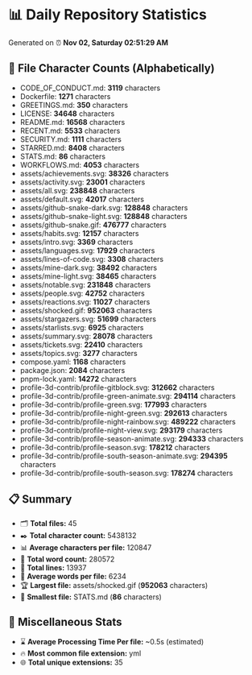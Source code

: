 # 📊 Daily Repository Statistics
Generated on ⏰ **Nov 02, Saturday 02:51:29 AM**

## 📂 File Character Counts (Alphabetically)
- CODE_OF_CONDUCT.md: **3119** characters
- Dockerfile: **1271** characters
- GREETINGS.md: **350** characters
- LICENSE: **34648** characters
- README.md: **16568** characters
- RECENT.md: **5533** characters
- SECURITY.md: **1111** characters
- STARRED.md: **8408** characters
- STATS.md: **86** characters
- WORKFLOWS.md: **4053** characters
- assets/achievements.svg: **38326** characters
- assets/activity.svg: **23001** characters
- assets/all.svg: **238848** characters
- assets/default.svg: **42017** characters
- assets/github-snake-dark.svg: **128848** characters
- assets/github-snake-light.svg: **128848** characters
- assets/github-snake.gif: **476777** characters
- assets/habits.svg: **12157** characters
- assets/intro.svg: **3369** characters
- assets/languages.svg: **17929** characters
- assets/lines-of-code.svg: **3308** characters
- assets/mine-dark.svg: **38492** characters
- assets/mine-light.svg: **38465** characters
- assets/notable.svg: **231848** characters
- assets/people.svg: **42752** characters
- assets/reactions.svg: **11027** characters
- assets/shocked.gif: **952063** characters
- assets/stargazers.svg: **51699** characters
- assets/starlists.svg: **6925** characters
- assets/summary.svg: **28078** characters
- assets/tickets.svg: **22410** characters
- assets/topics.svg: **3277** characters
- compose.yaml: **1168** characters
- package.json: **2084** characters
- pnpm-lock.yaml: **14272** characters
- profile-3d-contrib/profile-gitblock.svg: **312662** characters
- profile-3d-contrib/profile-green-animate.svg: **294114** characters
- profile-3d-contrib/profile-green.svg: **177993** characters
- profile-3d-contrib/profile-night-green.svg: **292613** characters
- profile-3d-contrib/profile-night-rainbow.svg: **489222** characters
- profile-3d-contrib/profile-night-view.svg: **293179** characters
- profile-3d-contrib/profile-season-animate.svg: **294333** characters
- profile-3d-contrib/profile-season.svg: **178212** characters
- profile-3d-contrib/profile-south-season-animate.svg: **294395** characters
- profile-3d-contrib/profile-south-season.svg: **178274** characters

## 📋 Summary
- 🗂️ **Total files:** 45
- ✒️ **Total character count:** 5438132
- 📊 **Average characters per file:** 120847
- 📝 **Total word count:** 280572
- 🧾 **Total lines:** 13937
- 📐 **Average words per file:** 6234
- 🏆 **Largest file:** assets/shocked.gif (**952063** characters)
- 🥉 **Smallest file:** STATS.md (**86** characters)

## 🌟 Miscellaneous Stats
- ⌛ **Average Processing Time Per file:** ~0.5s (estimated)
- 🔥 **Most common file extension:** yml
- 🌐 **Total unique extensions:** 35
